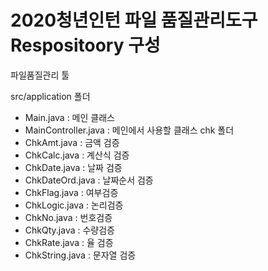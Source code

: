 # 2020청년인턴 파일 품질관리도구 Respositoory 구성
파일품질관리 툴

src/application 폴더
  - Main.java : 메인 클래스
  - MainController.java : 메인에서 사용할 클래스
chk 폴더
  - ChkAmt.java : 금액 검증
  - ChkCalc.java : 계산식 검증
  - ChkDate.java : 날짜 검증
  - ChkDateOrd.java : 날짜순서 검증
  - ChkFlag.java : 여부검증
  - ChkLogic.java : 논리검증
  - ChkNo.java : 번호검증
  - ChkQty.java : 수량검증
  - ChkRate.java : 율 검증
  - ChkString.java : 문자열 검증
